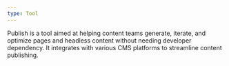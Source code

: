 ```yaml
---
type: Tool
---
```


Publish is a tool aimed at helping content teams generate, iterate, and optimize pages and headless content without needing developer dependency. It integrates with various CMS platforms to streamline content publishing.